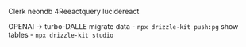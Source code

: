 Clerk
neondb
4Reeactquery
lucidereact

OPENAI -> turbo-DALLE
migrate data - `npx drizzle-kit push:pg`
show tables - `npx drizzle-kit studio`